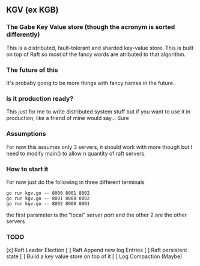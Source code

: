 ## KGV (ex KGB)

### The Gabe Key Value store (though the acronym is sorted differently)

This is a distributed, fault-tolerant and sharded key-value store. This is built on top of Raft so most of the fancy words are atributed to that algorithm.


### The future of this

It's probaby going to be more things with fancy names in the future.


### Is it production ready?

This just for me to write distributed system stuff but if you want to use it in production, like a friend of mine would say... Sure

### Assumptions

For now this assumes only 3 servers, it should work with more though but I need to modify main() to allow n quantity of raft servers.

### How to start it
For now just do the following in three different terminals

```
go run kgv.go -- 8000 8001 8002
go run kgv.go -- 8001 8000 8002
go run kgv.go -- 8002 8000 8001
```

the first parameter is the "local" server port and the other 2 are the other servers

### TODO

[x] Raft Leader Election
[ ] Raft Append new log Entries
[ ] Raft persistent state
[ ] Build a key value store on top of it
[ ] Log Compaction (Maybe)
